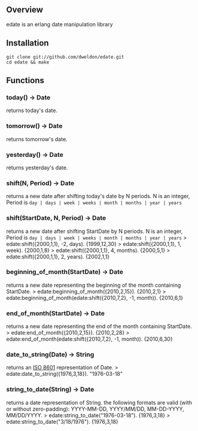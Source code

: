Overview
--------
edate is an erlang date manipulation library

Installation
------------
    git clone git://github.com/dweldon/edate.git
    cd edate && make

Functions
---------
### today() -> Date
returns today's date.

### tomorrow() -> Date
returns tomorrow's date.

### yesterday() -> Date
returns yesterday's date.

### shift(N, Period) -> Date
returns a new date after shifting today's date by N periods. N is an integer,
Period is `day | days | week | weeks | month | months | year | years`

### shift(StartDate, N, Period) -> Date
returns a new date after shifting StartDate by N periods. N is an integer,
Period is `day | days | week | weeks | month | months | year | years`
    > edate:shift({2000,1,1}, -2, days).
    {1999,12,30}
    > edate:shift({2000,1,1}, 1, week).
    {2000,1,8}
    > edate:shift({2000,1,1}, 4, months).
    {2000,5,1}
    > edate:shift({2000,1,1}, 2, years).
    {2002,1,1}

### beginning_of_month(StartDate) -> Date
returns a new date representing the beginning of the month containing StartDate.
    > edate:beginning_of_month({2010,2,15}).
    {2010,2,1}
    > edate:beginning_of_month(edate:shift({2010,7,2}, -1, month)).
    {2010,6,1}

### end_of_month(StartDate) -> Date
returns a new date representing the end of the month containing StartDate.
    > edate:end_of_month({2010,2,15}).
    {2010,2,28}
    > edate:end_of_month(edate:shift({2010,7,2}, -1, month)).
    {2010,6,30}

### date_to_string(Date) -> String
returns an [ISO 8601](http://en.wikipedia.org/wiki/Iso8601) representation of Date.
    > edate:date_to_string({1976,3,18}).
    "1976-03-18"

### string_to_date(String) -> Date
returns a date representation of String. the following formats are valid
(with or without zero-padding): YYYY-MM-DD, YYYY/MM/DD, MM-DD-YYYY, MM/DD/YYYY.
    > edate:string_to_date("1976-03-18").
    {1976,3,18}
    > edate:string_to_date("3/18/1976").
    {1976,3,18}
